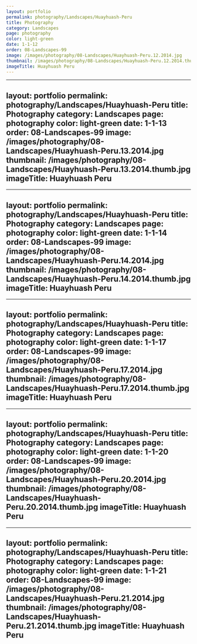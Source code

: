 ```yaml
---
layout: portfolio
permalink: photography/Landscapes/Huayhuash-Peru
title: Photography
category: Landscapes
page: photography
color: light-green
date: 1-1-12
order: 08-Landscapes-99
image: /images/photography/08-Landscapes/Huayhuash-Peru.12.2014.jpg
thumbnail: /images/photography/08-Landscapes/Huayhuash-Peru.12.2014.thumb.jpg
imageTitle: Huayhuash Peru
---
```

---
layout: portfolio
permalink: photography/Landscapes/Huayhuash-Peru
title: Photography
category: Landscapes
page: photography
color: light-green
date: 1-1-13
order: 08-Landscapes-99
image: /images/photography/08-Landscapes/Huayhuash-Peru.13.2014.jpg
thumbnail: /images/photography/08-Landscapes/Huayhuash-Peru.13.2014.thumb.jpg
imageTitle: Huayhuash Peru
---
---
layout: portfolio
permalink: photography/Landscapes/Huayhuash-Peru
title: Photography
category: Landscapes
page: photography
color: light-green
date: 1-1-14
order: 08-Landscapes-99
image: /images/photography/08-Landscapes/Huayhuash-Peru.14.2014.jpg
thumbnail: /images/photography/08-Landscapes/Huayhuash-Peru.14.2014.thumb.jpg
imageTitle: Huayhuash Peru
---
---
layout: portfolio
permalink: photography/Landscapes/Huayhuash-Peru
title: Photography
category: Landscapes
page: photography
color: light-green
date: 1-1-17
order: 08-Landscapes-99
image: /images/photography/08-Landscapes/Huayhuash-Peru.17.2014.jpg
thumbnail: /images/photography/08-Landscapes/Huayhuash-Peru.17.2014.thumb.jpg
imageTitle: Huayhuash Peru
---
---
layout: portfolio
permalink: photography/Landscapes/Huayhuash-Peru
title: Photography
category: Landscapes
page: photography
color: light-green
date: 1-1-20
order: 08-Landscapes-99
image: /images/photography/08-Landscapes/Huayhuash-Peru.20.2014.jpg
thumbnail: /images/photography/08-Landscapes/Huayhuash-Peru.20.2014.thumb.jpg
imageTitle: Huayhuash Peru
---
---
layout: portfolio
permalink: photography/Landscapes/Huayhuash-Peru
title: Photography
category: Landscapes
page: photography
color: light-green
date: 1-1-21
order: 08-Landscapes-99
image: /images/photography/08-Landscapes/Huayhuash-Peru.21.2014.jpg
thumbnail: /images/photography/08-Landscapes/Huayhuash-Peru.21.2014.thumb.jpg
imageTitle: Huayhuash Peru
---
